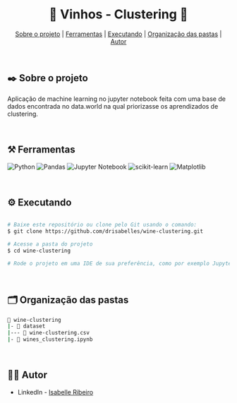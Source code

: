 <div align="center">

# 🍷 Vinhos - Clustering 🍷

</div>

<div align="center">

[Sobre o projeto](#project) | [Ferramentas](#tools) | [Executando](#running) | [Organização das pastas](#folders) | [Autor](#autor)

</br>

</div>

## :black_nib: Sobre o projeto <a name="project"></a>

Aplicação de machine learning no jupyter notebook feita com uma base de dados encontrada no data.world na qual priorizasse os aprendizados de clustering.

</br>

## ⚒️ Ferramentas <a name="tools"></a>

![Python](https://img.shields.io/badge/python-e4d2e4?style=for-the-badge&logo=python&logoColor=black)
![Pandas](https://img.shields.io/badge/pandas-e4d2e4.svg?style=for-the-badge&logo=pandas&logoColor=black)
![Jupyter Notebook](https://img.shields.io/badge/jupyter-e4d2e4.svg?style=for-the-badge&logo=jupyter&logoColor=black)
![scikit-learn](https://img.shields.io/badge/scikit--learn-e4d2e4.svg?style=for-the-badge&logo=scikit-learn&logoColor=black)
![Matplotlib](https://img.shields.io/badge/Matplotlib-e4d2e4.svg?style=for-the-badge&logo=Matplotlib&logoColor=black)

</br>

## ⚙️ Executando <a name="running"></a>

```bash

# Baixe este repositório ou clone pelo Git usando o comando:
$ git clone https://github.com/drisabelles/wine-clustering.git

# Acesse a pasta do projeto
$ cd wine-clustering

# Rode o projeto em uma IDE de sua preferência, como por exemplo Jupyter Notebook, Kaggle e etc.

```

</br>

## 🗂️ Organização das pastas <a name="folders"></a>

```bash
📂 wine-clustering
|- 📁 dataset
|--- 📄 wine-clustering.csv
|- 📄 wines_clustering.ipynb
```

</br>

## 👩‍💻 Autor <a name="autor"></a>

- LinkedIn - [Isabelle Ribeiro](https://www.linkedin.com/in/drisabelles/)
